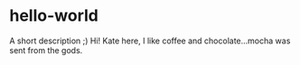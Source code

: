# hello-world
A short description ;)
Hi! Kate here, I like coffee and chocolate...mocha was sent from the gods. 
